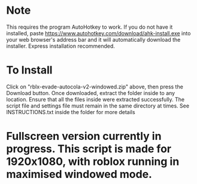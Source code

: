 # Note
This requires the program AutoHotkey to work. If you do not have it installed, paste https://www.autohotkey.com/download/ahk-install.exe into your web browser's address bar and it will automatically download the installer. Express installation recommended.
# To Install
Click on "rblx-evade-autocola-v2-windowed.zip" above, then press the Download button. Once downloaded, extract the folder inside to any location. Ensure that all the files inside were extracted successfully. The script file and settings file must remain in the same directory at times. See INSTRUCTIONS.txt inside the folder for more details
# Fullscreen version currently in progress. This script is made for 1920x1080, with roblox running in maximised windowed mode.
